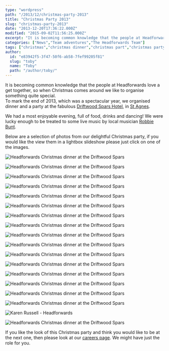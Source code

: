 ```yaml
---
type: "wordpress"
path: "/2013/12/christmas-party-2013"
title: "Christmas Party 2013"
slug: "christmas-party-2013"
date: "2013-12-20T17:36:22.000Z"
modified: "2015-09-02T11:56:25.000Z"
excerpt: "It is becoming common knowledge that the people at Headforwards love a get together, so when Christmas comes around we like to organise something quite special. To mark the end of 2013, which was a spectacular year, we organised dinner and a party at the fabulous Driftwood Spars Hotel, in St Agnes. We had a …"
categories: ["News","Team adventures","The Headforwards Team"]
tags: ["christmas","christmas dinner","christmas part","christmas party","driftwood","driftwood spars","driftwood spars hotel","driftwood st agnes","headforwards at the driftwood spars hotel","headforwards christmas","headforwards christmas 2013","headforwards christmas dinner","headforwards christmas party","headforwards christmas party 2013"]
author:
  id: "e83942f5-3f47-50f6-ab58-7fef99205f81"
  slug: "toby"
  name: "Toby"
  path: "/author/toby/"
---
```

It is becoming common knowledge that the people at Headforwards love a get together, so when Christmas comes around we like to organise something quite special.  
To mark the end of 2013, which was a spectacular year, we organised dinner and a party at the fabulous [Driftwood Spars Hotel](https://www.driftwoodspars.co.uk/), in [St Agnes](http://www.st-agnes.com/).

We had a most enjoyable evening, full of food, drinks and dancing! We were lucky enough to be treated to some live music by local musician [Robbie Bunt](https://www.facebook.com/robert.bunt.14/about).

Below are a selection of photos from our delightful Christmas party, if you would like the view them in a lightbox slideshow please just click on one of the images.

![Headforwards Christmas dinner at the Driftwood Spars ](/wp-content/uploads/2014/01/dinner5.jpg)

![Headforwards Christmas dinner at the Driftwood Spars ](/wp-content/uploads/2014/01/Dinner1.jpg)

![Headforwards Christmas dinner at the Driftwood Spars ](/wp-content/uploads/2014/01/dinner17.jpg)

![Headforwards Christmas dinner at the Driftwood Spars ](/wp-content/uploads/2014/01/dinner14.jpg)

![Headforwards Christmas dinner at the Driftwood Spars ](/wp-content/uploads/2014/01/dinner20.jpg)

![Headforwards Christmas dinner at the Driftwood Spars ](/wp-content/uploads/2014/01/dinner10.jpg)

![Headforwards Christmas dinner at the Driftwood Spars ](/wp-content/uploads/2014/01/dinner8.jpg)

![Headforwards Christmas dinner at the Driftwood Spars ](/wp-content/uploads/2013/12/dinner21.jpg)

![Headforwards Christmas dinner at the Driftwood Spars ](/wp-content/uploads/2013/12/dscf8770.jpeg)

![Headforwards Christmas dinner at the Driftwood Spars ](/wp-content/uploads/2013/12/dscf8831.jpeg)

![Headforwards Christmas dinner at the Driftwood Spars ](/wp-content/uploads/2013/12/dinner366.jpg)

![Headforwards Christmas dinner at the Driftwood Spars ](/wp-content/uploads/2013/12/dinner7.jpg)

![Headforwards Christmas dinner at the Driftwood Spars ](/wp-content/uploads/2014/01/dinner4.jpg)

![Headforwards Christmas dinner at the Driftwood Spars ](/wp-content/uploads/2014/01/dinner12.jpg)

![Headforwards Christmas dinner at the Driftwood Spars ](/wp-content/uploads/2014/01/dinner2.jpg)

![Headforwards Christmas dinner at the Driftwood Spars ](/wp-content/uploads/2014/01/dinner16.jpg)

![Karen Russell - Headforwards](/wp-content/uploads/2014/01/dinner15.jpg)

![Headforwards Christmas dinner at the Driftwood Spars](/wp-content/uploads/2014/01/1526672_10152129596798200_2034344827_n.jpg)

If you like the look of this Christmas party and think you would like to be at the next one, then please look at our [careers page](http://www.headforwards.com/careers/). We might have just the role for you.